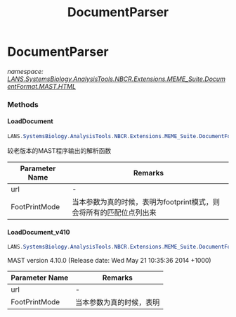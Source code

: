 ﻿---
title: DocumentParser
---

# DocumentParser
_namespace: [LANS.SystemsBiology.AnalysisTools.NBCR.Extensions.MEME_Suite.DocumentFormat.MAST.HTML](N-LANS.SystemsBiology.AnalysisTools.NBCR.Extensions.MEME_Suite.DocumentFormat.MAST.HTML.html)_





### Methods

#### LoadDocument
```csharp
LANS.SystemsBiology.AnalysisTools.NBCR.Extensions.MEME_Suite.DocumentFormat.MAST.HTML.DocumentParser.LoadDocument(System.String,System.Boolean)
```
较老版本的MAST程序输出的解析函数

|Parameter Name|Remarks|
|--------------|-------|
|url|-|
|FootPrintMode|当本参数为真的时候，表明为footprint模式，则会将所有的匹配位点列出来|


#### LoadDocument_v410
```csharp
LANS.SystemsBiology.AnalysisTools.NBCR.Extensions.MEME_Suite.DocumentFormat.MAST.HTML.DocumentParser.LoadDocument_v410(System.String,System.Boolean)
```
MAST version 4.10.0 (Release date: Wed May 21 10:35:36 2014 +1000)

|Parameter Name|Remarks|
|--------------|-------|
|url|-|
|FootPrintMode|当本参数为真的时候，表明|



